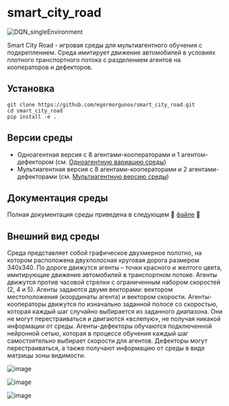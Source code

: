 # smart_city_road
 
 ![DQN_singleEnvironment](https://github.com/egormorgunov/smart_city_road/assets/108347547/a7ebe5f8-f095-4e47-8f6d-ff070e445d99)

 Smart City Road - игровая среды для мультиагентного обучения с подкреплением. Среда имитирует движение автомобилей в условиях плотного транспортного потока с разделением агентов на кооператоров и дефекторов.

 ## Установка
```
git clone https://github.com/egormorgunov/smart_city_road.git
cd smart_city_road
pip install -e .
```
## Версии среды
- Одноагентная версия с 8 агентами-кооператорами и 1 агентом-дефектором (см. [Одноагентную вариацию среды](single-agent-env/Env_Single_agent.py))
- Мультиагентная версия с 8 агентами-кооператорами и 2 агентами-дефекторами (см. [Мультиагентную версию среды](multi-agent-env/Env_Multi_agent.py))

## Документация среды
Полная документация среды приведена в следующем :taxi: [файле](Environment_Documentation.pdf) :taxi:



 ## Внешний вид среды
Среда представляет собой графическое двухмерное полотно, на котором расположена двухполосная круговая дорога размером 340х340. По дороге движутся агенты – точки красного и желтого цвета, имитирующие движение автомобилей в транспортном потоке. Агенты движутся против часовой стрелки с ограниченным набором скоростей (2, 4 и 5). Агенты задаются двумя векторами: вектором местоположения (координаты агента) и вектором скорости. Агенты-кооператоры движутся по изначально заданной полосе со скоростью, которая каждый шаг случайно выбирается из заданного диапазона. Они не могут перестраиваться и двигаются «вслепую», не получая никакой информации от среды. Агенты-дефекторы обучаются подключенной нейронной сетью, которая в процессе обучения каждый шаг самостоятельно выбирает скорости для агентов. Дефекторы могут перестраиваться, а также получают информацию от среды в виде матрицы зоны видимости.

![image](https://github.com/egormorgunov/smart_city_road/assets/108347547/a4164437-afc4-4c2e-b820-af62a8f13bd7)



![image](https://github.com/egormorgunov/smart_city_road/assets/108347547/370ff485-8736-4282-bd95-fdcc6dee8d2d)

![image](https://github.com/egormorgunov/smart_city_road/assets/108347547/5f556b23-7094-46df-b128-4c4ae281f881)
